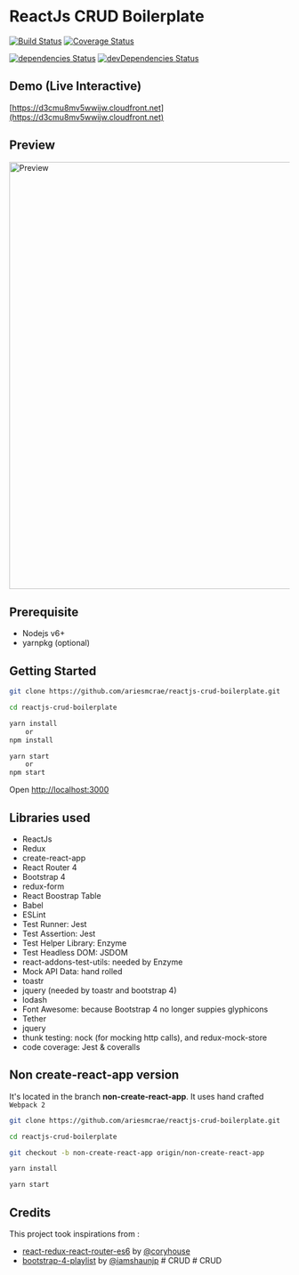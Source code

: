# ReactJs CRUD Boilerplate 
[![Build Status](https://travis-ci.org/ariesmcrae/reactjs-crud-boilerplate.svg?branch=master)](https://travis-ci.org/ariesmcrae/reactjs-crud-boilerplate) [![Coverage Status](https://coveralls.io/repos/github/ariesmcrae/reactjs-crud-boilerplate/badge.svg)](https://coveralls.io/github/ariesmcrae/reactjs-crud-boilerplate) 

[![dependencies Status](https://david-dm.org/ariesmcrae/reactjs-crud-boilerplate/status.svg)](https://david-dm.org/ariesmcrae/reactjs-crud-boilerplate) [![devDependencies Status](https://david-dm.org/ariesmcrae/reactjs-crud-boilerplate/dev-status.svg)](https://david-dm.org/ariesmcrae/reactjs-crud-boilerplate?type=dev)

## Demo (Live Interactive)
[https://d3cmu8mv5wwijw.cloudfront.net](https://d3cmu8mv5wwijw.cloudfront.net)

## Preview
<img src='https://github.com/ariesmcrae/ariesmcrae.github.com/blob/master/reactjs-crud-boilerplate.gif?raw=true' width='768' alt='Preview'>

## Prerequisite
* Nodejs v6+
* yarnpkg (optional)


## Getting Started
```sh
git clone https://github.com/ariesmcrae/reactjs-crud-boilerplate.git

cd reactjs-crud-boilerplate

yarn install
    or
npm install

yarn start
    or
npm start
```

Open [http://localhost:3000](http://localhost:3000)<br>


## Libraries used
* ReactJs
* Redux
* create-react-app
* React Router 4
* Bootstrap 4
* redux-form
* React Boostrap Table
* Babel
* ESLint
* Test Runner: Jest
* Test Assertion: Jest
* Test Helper Library: Enzyme
* Test Headless DOM: JSDOM
* react-addons-test-utils: needed by Enzyme
* Mock API Data: hand rolled
* toastr
* jquery (needed by toastr and bootstrap 4)
* lodash
* Font Awesome: because Bootstrap 4 no longer suppies glyphicons
* Tether
* jquery
* thunk testing: nock (for mocking http calls), and redux-mock-store
* code coverage: Jest & coveralls


## Non create-react-app version
It's located in the branch **non-create-react-app**.
It uses hand crafted `Webpack 2`

```sh
git clone https://github.com/ariesmcrae/reactjs-crud-boilerplate.git

cd reactjs-crud-boilerplate

git checkout -b non-create-react-app origin/non-create-react-app

yarn install

yarn start
```


## Credits
This project took inspirations from :
* [react-redux-react-router-es6](https://github.com/coryhouse/pluralsight-redux-starter) by [@coryhouse](https://twitter.com/housecor)
* [bootstrap-4-playlist](https://github.com/iamshaunjp/bootstrap-4-playlist) by [@iamshaunjp](https://github.com/iamshaunjp)
#   C R U D  
 #   C R U D  
 